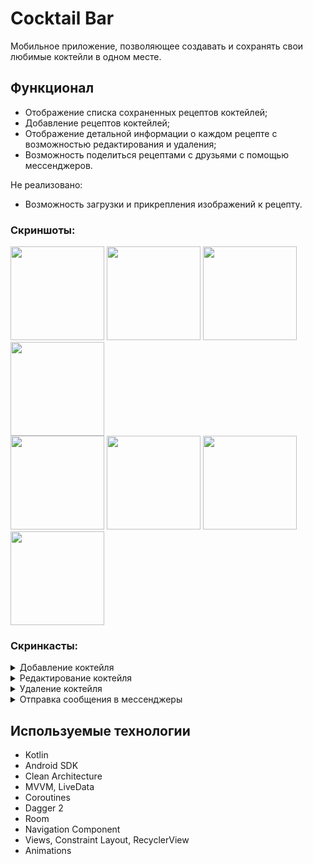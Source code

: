 # Cocktail Bar

  Мобильное приложение, позволяющее создавать и сохранять свои любимые коктейли в одном месте.

## Функционал

* Отображение списка сохраненных рецептов коктейлей;
* Добавление рецептов коктейлей;
* Отображение детальной информации о каждом рецепте с возможностью редактирования и удаления;
* Возможность поделиться рецептами с друзьями с помощью мессенджеров.

Не реализовано:
* Возможность загрузки и прикрепления изображений к рецепту.

### Скриншоты:
<image src='https://github.com/arshapshap/surf-trainee-task/assets/48681339/1b7fe8ef-e60b-4cf3-afd1-695c76c56a05' width=150 />
<image src='https://github.com/arshapshap/surf-trainee-task/assets/48681339/5b250b14-964e-4ed5-be5b-1b3a1d78a0e5' width=150 />
<image src='https://github.com/arshapshap/surf-trainee-task/assets/48681339/4179aac6-311d-4a99-84d9-760b043fa5bf' width=150 />
<image src='https://github.com/arshapshap/surf-trainee-task/assets/48681339/8d5336fc-d159-4167-b302-157aaeaba22c' width=150 />
<br>
<image src='https://github.com/arshapshap/surf-trainee-task/assets/48681339/3cc72217-c247-465b-93d2-f25224c79fbe' width=150 />
<image src='https://github.com/arshapshap/surf-trainee-task/assets/48681339/17fac393-ad17-4f0c-bacf-b901bfcfa28d' width=150 />
<image src='https://github.com/arshapshap/surf-trainee-task/assets/48681339/c9f1eff0-8e35-4122-afc6-0abb37192313' width=150 />
<image src='https://github.com/arshapshap/surf-trainee-task/assets/48681339/1358a725-5c23-4f4d-86c9-4b14f844d53b' width=150 />

### Скринкасты:
<details><summary>Добавление коктейля</summary>
<br>
  <image src='https://github.com/arshapshap/surf-trainee-task/assets/48681339/faf3ec12-6734-4ee9-93ff-fb8be9a82b1c' width=200 />
</details>
<details><summary>Редактирование коктейля</summary>
<br>
  <image src='https://github.com/arshapshap/surf-trainee-task/assets/48681339/6c4842d2-85c3-45c7-a541-72cccc44c73d' width=200 />
</details>
<details><summary>Удаление коктейля</summary>
<br>
  <image src='https://github.com/arshapshap/surf-trainee-task/assets/48681339/9955b40b-b9a2-474e-9999-6c83a8519ad7' width=200 />
</details>
<details><summary>Отправка сообщения в мессенджеры</summary>
<br>
  <image src='https://github.com/arshapshap/surf-trainee-task/assets/48681339/29073ea5-b588-4d6d-9c8c-6340ee77f737' width=200 />
</details>

## Используемые технологии

* Kotlin
* Android SDK
* Clean Architecture
* MVVM, LiveData
* Coroutines
* Dagger 2
* Room
* Navigation Component
* Views, Constraint Layout, RecyclerView
* Animations
